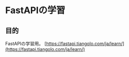 # FastAPIの学習

## 目的

FastAPIの学習用。
[https://fastapi.tiangolo.com/ja/learn/](https://fastapi.tiangolo.com/ja/learn/)